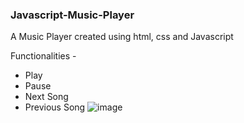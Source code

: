 ### Javascript-Music-Player
A Music Player created using html, css and Javascript

Functionalities - 
  - Play
  - Pause
  - Next Song
  - Previous Song
![image](https://user-images.githubusercontent.com/62872224/203789662-ece17fa3-92bd-438f-a308-158509852e3d.png)
